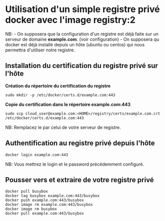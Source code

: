 # Utilisation d'un simple registre privé docker avec l'image registry:2

NB: - On supposera que la configuration d'un registre est déjà faite sur un serveur de domaine **example.com**. (voir configuration)
    - On supposera qu docker est déjà installé depuis un hôte (ubuntu ou centos) qui nous permettra d'utiliser notre registre. 

## Installation du certification du registre privé sur l'hôte
**Création du répertoire du certification du registre**

```
sudo mkdir -p /etc/docker/certs.d/example.com:443
```

**Copie du certification dans le répertoire example.com:443**

```
sudo scp cloud_user@example.com:<HOME>/registry/certs/example.com.crt /etc/docker/certs.d/example.com:443
```

NB: Remplacez le **<HOME>** par celui de votre serveur de registre.

## Authentification au registre privé depuis l'hôte

```
docker login example.com:443
```

NB: Vous mettrez le login et le password précédemment configuré.

## Pousser vers et extraire de votre registre privé

```
docker pull busybox
docker tag busybox example.com:443/busybox
docker push example.com:443/busybox
docker image rm example.com:443/busybox
docker image rm busybox
docker pull example.com:443/busybox
```